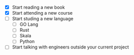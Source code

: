  - [X] Start reading a new book
 - [X] Start attending a new course
 - [ ] Start studing a new language
   - [ ] GO Lang
   - [ ] Rust
   - [ ] Skala
   - [ ] Python
 - [ ] Start talking with engineers outside your current project
